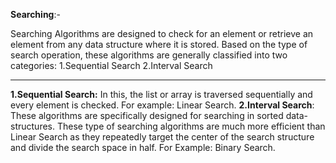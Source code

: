 
**Searching**:-

Searching Algorithms are designed to check for an element or retrieve an element from any data structure where it is stored.
Based on the type of search operation, these algorithms are generally classified into two categories:
                                  1.Sequential Search
                                  2.Interval Search

---

**1.Sequential Search:** In this, the list or array is traversed sequentially and every element is checked. For example: Linear Search.
**2.Interval Search**: These algorithms are specifically designed for searching in sorted data-structures.
These type of searching algorithms are much more efficient than Linear Search as they repeatedly target the center of the search structure and divide the search space in half. 
For Example: Binary Search.
